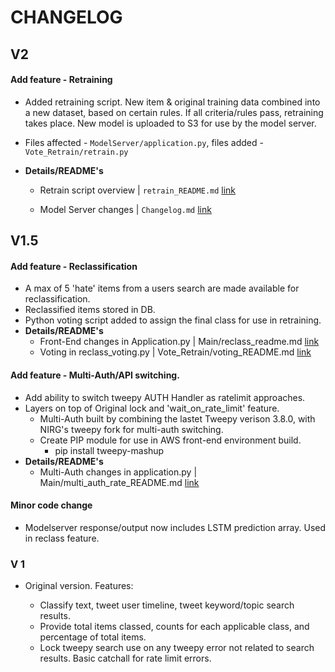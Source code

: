 
# CHANGELOG


## V2
#### Add feature - Retraining
  * Added retraining script. New item & original training data combined into a new dataset, based on certain rules. If all criteria/rules pass, retraining takes place. New model is uploaded to S3 for use by the model server.

  * Files affected - `ModelServer/application.py`, files added - `Vote_Retrain/retrain.py`

  * **Details/README's**
    * Retrain script overview | `retrain_README.md` [link](https://github.com/oblockton/Erase-Hate-Versioning/blob/master/Version2_9_26_2019/Vote_Retrain/retrain_readme.md 'Retraining Script README')

    * Model Server changes | `Changelog.md` [link](https://github.com/oblockton/Erase-Hate-Versioning/blob/master/Version2_9_26_2019/ModelServer/changelog.md 'ModelServer Changelog')

## V1.5
#### Add feature - Reclassification
  * A max of 5 'hate' items from a users search are made available for reclassification.
  * Reclassified items stored in DB.
  * Python voting script added to assign the final class for use in retraining.
  * **Details/README's**
    * Front-End changes in Application.py | Main/reclass_readme.md [link](https://github.com/oblockton/Erase-Hate-Versioning/blob/master/Version1.5_9_8_2019/Main/reclass_readme.md 'Reclass Submit README')
    * Voting in reclass_voting.py | Vote_Retrain/voting_README.md [link](https://github.com/oblockton/Erase-Hate-Versioning/blob/master/Version1.5_9_8_2019/Vote_Retrain/voting_README.md 'Voting Script README')

#### Add feature - Multi-Auth/API switching.
  * Add ability to switch tweepy AUTH Handler as ratelimit approaches.
  * Layers on top of Original lock and 'wait_on_rate_limit' feature.
    * Multi-Auth built by combining the lastet Tweepy verison 3.8.0, with NIRG's tweepy fork for multi-auth switching.
    * Create PIP module for use in AWS front-end environment build.
      * pip install tweepy-mashup
  * **Details/README's**
    * Multi-Auth changes in application.py | Main/multi_auth_rate_README.md [link](https://github.com/oblockton/Erase-Hate-Versioning/blob/master/Version1.5_9_8_2019/Main/multi_auth_rate_README.md 'Auth & Rate Limit README')

#### Minor code change
  * Modelserver response/output now includes LSTM prediction array. Used in reclass feature.


### V 1

* Original version. Features:

  * Classify text, tweet user timeline, tweet keyword/topic search results.
  * Provide total items classed, counts for each applicable class, and percentage of total items.
  * Lock tweepy search use on any tweepy error not related to search results. Basic catchall for rate limit errors.
